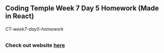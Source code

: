 ## Coding Temple Week 7 Day 5 Homework (Made in React)

###### CT-week7-day5-homework

### Check out website [here](https://ct-weather-yuiiq901a-jacoby-y.vercel.app/)